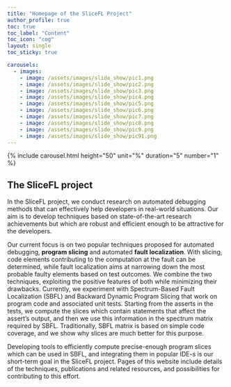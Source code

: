 ```yaml
---
title: "Homepage of the SliceFL Project"
author_profile: true
toc: true
toc_label: "Content"
toc_icon: "cog"
layout: single
toc_sticky: true

carousels:
  - images: 
    - image: /assets/images/slide_show/pic1.png
    - image: /assets/images/slide_show/pic2.png
    - image: /assets/images/slide_show/pic3.png
    - image: /assets/images/slide_show/pic4.png
    - image: /assets/images/slide_show/pic5.png
    - image: /assets/images/slide_show/pic6.png
    - image: /assets/images/slide_show/pic7.png
    - image: /assets/images/slide_show/pic8.png
    - image: /assets/images/slide_show/pic9.png
    - image: /assets/images/slide_show/pic91.png    
---
```



{% include carousel.html height="50" unit="%" duration="5" number="1" %}


## The SliceFL project

In the SliceFL project, we conduct research on automated debugging methods that can effectively help developers in real-world situations. Our aim is to develop techniques based on state-of-the-art research achievements but which are robust and efficient enough to be attractive for the developers.

Our current focus is on two popular techniques proposed for automated debugging, **program slicing** and automated **fault localization**. With slicing, code elements contributing to the computation at the fault can be determined, while fault localization aims at narrowing down the most probable faulty elements based on test outcomes. We combine the two techniques, exploiting the positive features of both while minimizing their drawbacks. Currently, we experiment with Spectrum-Based Fault Localization (SBFL) and Backward Dynamic Program Slicing that work on program code and associated unit tests. Starting from the asserts in the tests, we compute the slices which contain statements that affect the assert’s output, and then we use this information in the spectrum matrix required by SBFL. Traditionally, SBFL matrix is based on simple code coverage, and we show why slices are much better for this purpose.

Developing tools to efficiently compute precise-enough program slices which can be used in SBFL, and integrating them in popular IDE-s is our short-term goal in the SliceFL project. Pages of this website include details of the techniques, publications and related resources, and possibilities for contributing to this effort.